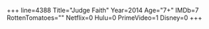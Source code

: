 +++
line=4388
Title="Judge Faith"
Year=2014
Age="7+"
IMDb=7
RottenTomatoes=""
Netflix=0
Hulu=0
PrimeVideo=1
Disney=0
+++

